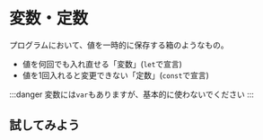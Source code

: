 ---
---

# 変数・定数

プログラムにおいて、値を一時的に保存する箱のようなもの。

- 値を何回でも入れ直せる「変数」(`let`で宣言)
- 値を1回入れると変更できない「定数」(`const`で宣言)

:::danger
変数には`var`もありますが、基本的に使わないでください
:::

## 試してみよう

